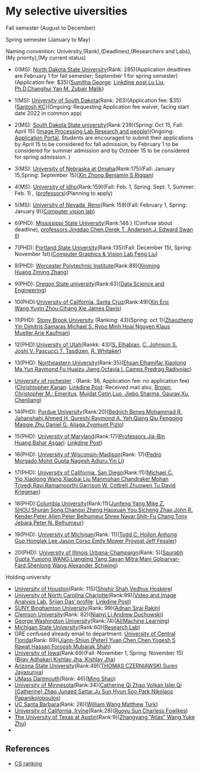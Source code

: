 # My selective uiversities

Fall semester (August to December)

Spring semester (January to May)

Naming convention: University,(Rank),(Deadlines),(Researchers and Labs),(My priority),(My current status)

* 0(MS): [North Dakota State University](https://www.ndsu.edu/)(Rank: 285)(Application deadlines are February 1 for fall semester; September 1 for spring semester)(Application fee: $35)([Sumitha George](): [Linkdine post](https://www.linkedin.com/posts/sumitha-george-1a23029_sumitha-george-activity-6982795353355939840--0K5?utm_source=share&utm_medium=member_desktop),[Lu Liu, Ph.D](https://scholar.google.com/citations?user=NKvDikIAAAAJ&hl=en),[Changhui Yan](https://scholar.google.com/citations?user=cp0_zSYAAAAJ&hl=en),[M. Zubair Malik]())
* 1(MS): [University of South Dakota](https://www.usd.edu/)(Rank: 263)(Application fee: $35)([Santosh KC](http://kc-santosh.org/))(Ongoing: Requesting Application fee waiver, facing start date 2022 in common app)
* 2(MS): [South Dakota State university]()(Rank:239)(Spring: Oct 15, Fall: April 15) ([Image Processing Lab Research and people](https://www.sdstate.edu/electrical-engineering-and-computer-science/image-processing-lab/directory))(Ongoing: [Application Portal](https://engineeringcas2022.liaisoncas.com/applicant-ux/#/login), Students are encouraged to submit their applications by April 15 to be considered for fall admission, by February 1 to be considered for summer admission and by October 15 to be considered for spring admission. )
* 3(MS): [University of Nebraska at Omaha]()(Rank:175)(Fall: January 15,Spring: September 15)([Xin Zhong](https://sites.google.com/unomaha.edu/xinz/),[Benjamin S Riggan](https://sites.google.com/site/benjaminriggan/))

* 4(MS): [University of idho]()(Rank:159)(Fall: Feb. 1, Spring: Sept. 1, Summer: Feb. 1) , ([professors](https://www.uidaho.edu/engr/departments/cs/our-people/faculty))(Planning to apply)
* 5(MS): [University of Nevada, Reno]()(Rank 159)(Fall: February 1, Spring: January 9)([Computer vision lab](https://www.unr.edu/cse/research/intelligent-systems))

* 6(PHD): [Mississippi State University]()(Rank:146 ) (Confuse about deadline), [professors](https://www.cse.msstate.edu/people/faculty/),[Jingdao Chen](https://jingdao.github.io/),[Derek T. Anderson](http://derektanderson.com/index.html),[J. Edward Swan II](https://web.cse.msstate.edu/~swan/))
* 7(PHD): [Portland State University]()(Rank:135)(Fall: December 15t, Spring: November 1st)([Computer Graphics & Vision Lab](https://www.pdx.edu/computer-science/research-areas),[Feng Liu](http://web.cecs.pdx.edu/~fliu/))
* 8(PHD): [Worcester Polytechnic Institute]()(Rank:89)([Xinming Huang](https://users.wpi.edu/~xhuang/),[Ziming Zhang](https://zhang-vislab.github.io/))
* 9(PHD): [Oregon State university]()(Rank:63)([Data Science and Engineering](https://eecs.oregonstate.edu/data-science-and-engineering))
* 10(PHD):[University of California, Santa Cruz]()(Rank:49)([Xin Eric Wang](https://eric-xw.github.io/),[Yuyin Zhou](https://yuyinzhou.github.io/),[Cihang Xie](https://cihangxie.github.io/),[James Davis](https://users.soe.ucsc.edu/~davis/))
* 11(PHD): [Stony Brook University]() (Ranking: 43)(Spring: oct 1)([Zhaozheng Yin](https://www3.cs.stonybrook.edu/~zyin/index.htm),[Dimitris Samaras](https://www3.cs.stonybrook.edu/~samaras/),[Michael S. Ryoo](http://michaelryoo.com/),[Minh Hoai Nguyen](https://www3.cs.stonybrook.edu/~minhhoai/index.html),[Klaus Mueller](https://www3.cs.stonybrook.edu/~mueller/),[Arie Kaufman](https://www3.cs.stonybrook.edu/~ari/))
* 12(PHD):[University of Utah]()(Rankk: 43)([S. Elhabian](https://www.sci.utah.edu/people/shireen.html), [C. Johnson](http://www.cs.utah.edu/~crj/),[S. Joshi](https://www.sci.utah.edu/people/sjoshi.html),[V. Pascucci](http://www.pascucci.org/),[T. Tasdizen](http://www.sci.utah.edu/~tolga/index.html), [R. Whitaker](http://www.cs.utah.edu/~whitaker/))
* 13(PHD): [Northeastern University]()(Rank:35)([Ehsan Elhamifar](https://khoury.northeastern.edu/home/eelhami/index.html),[Xiaolong Ma](https://xiaolongma2016.com/),[Yun Raymond Fu](http://www1.ece.neu.edu/~yunfu/),[Huaizu Jiang](http://jianghz.me/),[Octavia I. Camps](http://robustsystems.coe.neu.edu/),[Predrag Radivojac](https://www.ccs.neu.edu/home/radivojac/))
* [University of rochester]() : (Rank: 36, Application fee: no application fee)([Chrishtopher Kanan](https://chriskanan.com/): [Linkdine Post](https://www.linkedin.com/posts/chriskanan_phd-ai-deeplearning-activity-6981628788547670016-eiNd?utm_source=share&utm_medium=member_desktop): Received mail also, [Brown, Christopher M.: Emeritus](https://www.cs.rochester.edu/u/brown/), [Mujdat Cetin](https://scholar.google.com/citations?user=nq7tuDkAAAAJ&hl=en),[Luo, Jiebo](https://www.cs.rochester.edu/u/jluo/),[Sharma, Gaurav](https://hajim.rochester.edu/ece/sites/gsharma/),[Xu, Chenliang](https://www.cs.rochester.edu/~cxu22/prospective.html))
* 14(PHD): [Purdue University]()(Rank:20)([Bedrich Benes](https://www.cs.purdue.edu/homes/bbenes/),[Mohammad R. Jahanshahi](https://web.ics.purdue.edu/~jahansha/index.html),[Ahmed H. Qureshi](https://qureshiahmed.github.io/),[Raymond A. Yeh](https://www.raymond-yeh.com/),[Qiang Qiu](https://web.ics.purdue.edu/~qqiu/#qlab),[Fengqing Maggie Zhu](https://engineering.purdue.edu/~zhu0/),[Daniel G. Aliaga](https://www.cs.purdue.edu/homes/aliaga/#students),[Zygmunt Pizlo](http://www1.psych.purdue.edu/~zpizlo/))
* 15(PHD): [University of Maryland]()(Rank:17)([Professors](https://www.cs.umd.edu/people/faculty),[Jia-Bin Huang](https://jbhuang0604.github.io/),[Bahar Asgari](http://casl.cs.umd.edu/index.html): [Linkdine Post](https://www.linkedin.com/posts/bahar-asgari_phdposition-computerarchitecture-research-activity-6985264697625190400-yuOr?utm_source=share&utm_medium=member_desktop))
* 16(PHD): [University of Wisconsin-Madison]()(Rank: 17)([Pedro Morgado](https://pedro-morgado.github.io/),[Mohit Gupta](https://wisionlab.com/people/mohit-gupta/),[Nagesh Adluru](http://brainimaging.waisman.wisc.edu/~adluru/),[Yin Li](https://www.biostat.wisc.edu/~yli/))
* 17(PHD): [University of California, San Diego]()(Rank:11)([Michael C. Yip](https://yip.eng.ucsd.edu/),[Xiaolong Wang](https://xiaolonw.github.io/),[Xiaobai Liu](https://cv.sdsu.edu/),[Manmohan Chandraker](https://cseweb.ucsd.edu//~mkchandraker/index.html),[Mohan Trivedi](https://jacobsschool.ucsd.edu/faculty/profile?id=68),[Ravi Ramamoorthi](https://cseweb.ucsd.edu/~ravir/),[Garrison W. Cottrell](https://cseweb.ucsd.edu//~gary/),[Zhuowen Tu](https://pages.ucsd.edu/~ztu/),[David Kriegman](https://cseweb.ucsd.edu//~kriegman/))
* 18(PHD):[Columbia University]()(Rank:11)([Junfeng Yang](http://www.cs.columbia.edu/~junfeng/),[Mike Z. SHOU](https://sites.google.com/view/showlab/join-us),[Shuran Song](https://www.cs.columbia.edu/~shurans/),[Changxi Zheng](http://www.cs.columbia.edu/~cxz/index.htm),[Haoxuan You](https://www.ee.columbia.edu/ln/dvmm/newPeople.htm#visitingStudent),[Sicheng Zhao](https://sites.google.com/site/schzhao/),[John R. Kender](http://www.cs.columbia.edu/~jrk/),[Peter Allen](http://www.cs.columbia.edu/~allen/),[Peter Belhumeur](https://www.peterbelhumeur.com/),[Shree Nayar](http://www.cs.columbia.edu/~nayar/),[Shih-Fu Chang](https://www.ee.columbia.edu/~sfchang/),[Tony Jebara](http://www.cs.columbia.edu/~jebara/),[Peter N. Belhumeur](https://www.peterbelhumeur.com/))
* 19(PHD): [University of Michigan]()(Rank: 11)([Todd C. Hollon](https://hollon.lab.medicine.umich.edu/join-us),[Anhong Guo](https://guoanhong.com/),[Honglak Lee](https://web.eecs.umich.edu/~honglak/hl_prospective_students.html),[Jason Corso](https://web.eecs.umich.edu/~jjcorso/),[Emily Mower Provost](https://emp.engin.umich.edu/),[Jeff Fessler](https://web.eecs.umich.edu/~fessler/))
* 20(PHD): [University of Illinois Urbana-Champaign]()(Rank: 5)([Saurabh Gupta](http://saurabhg.web.illinois.edu/),[Yuxiong WANG](https://yxw.web.illinois.edu/),[Liangjing Yang](https://person.zju.edu.cn/en/ylj#718894),[Sayan Mitra](http://mitras.ece.illinois.edu/students.html),[Mani Golparvar-Fard](https://raamac.cee.illinois.edu/interested-in-joining-us),[Shenlong Wang](http://shenlong.web.illinois.edu/),[Alexander Schwing](https://alexander-schwing.de/#people))

Holding university

* [University of Houston]()(Rank: 115)([Shishir Shah](http://www2.cs.uh.edu/~shah/),[Vedhus Hoskere](https://sail.cive.uh.edu/positions/))
* [University of North Carolina Charlotte]()(Rank:99)([Video and Image Analysis Lab](https://vialab.charlotte.edu/), [Srijan Das’ profile](https://srijandas07.github.io/): [Linkdine Post](https://www.linkedin.com/feed/update/urn:li:activity:6987086790360788993?updateEntityUrn=urn%3Ali%3Afs_feedUpdate%3A%28V2%2Curn%3Ali%3Aactivity%3A6987086790360788993%29))
* [SUNY Binghamton University]()(Rank: 99)([Adnan Siraj Rakin](https://www.adnansirajrakin.com/prospective-students.html))
* [Clemson University]()(Rank: 82)([Nianyi Li](https://nianyil.people.clemson.edu/),[Andrew Duchowski](http://andrewd.ces.clemson.edu/))
* [George Washington University]()(Rank:74)([AI/Machine Learning](https://www.cs.seas.gwu.edu/aimachine-learning))
* [Michigan State University]()(Rank:60)([Research Lab](https://www.cse.msu.edu/Research/labs.php))
* GRE confused already email to department: [University of Central Florida]()(Rank: 69)([Jiann-Shiun (Peter) Yuan](https://sites.google.com/site/yuanjs168/prospective-students),[Chen Chen](https://www.crcv.ucf.edu/chenchen/),[Yogesh S Rawat](https://www.crcv.ucf.edu/person/rawat/#_news),[Hassan Foroosh](http://www.cs.ucf.edu/~foroosh/),[Mubarak Shah](https://www.crcv.ucf.edu/person/mubarak-shah/))
* [University of Iowa]()(Rank:69)(Fall: November 1, Spring: November 15)([Bijay Adhakari](https://homepage.divms.uiowa.edu/~badhikari/),[Kishlay Jha
](https://engineering.uiowa.edu/people/kishlay-jha),[Kishlay Jha](https://www.linkedin.com/feed/update/urn:li:activity:6978106029897134080/))
* [Arizona State University]()(Rank:49)([THOMAS CZERNIAWSKI](https://thomasczerniawski.com/),[Suren Jayasuriya](https://web.asu.edu/imaging-lyceum))
* [UMass Dartmouth]()(Rank: 46)([Ming Shao](http://www.cis.umassd.edu/~mshao/))
* [University of Minnesota]()(Rank:34)([Catherine Qi Zhao](https://www-users.cse.umn.edu/~qzhao/index.html),[Volkan Isler](https://www-users.cse.umn.edu/~isler/),[Qi (Catherine) Zhao](https://www-users.cse.umn.edu/~qzhao/jobs.html),[Junaed Sattar](https://junaedsattar.cs.umn.edu/),[Ju Sun](https://sunju.org/),[Hyun Soo Park](https://www-users.cse.umn.edu/~hspark/),[Nikolaos Papanikolopoulos](https://www-users.cse.umn.edu/~papan001/))
* [UC Santa Barbara]()(Rank: 28)([William Wang](https://sites.cs.ucsb.edu/~william/),[Matthew Turk](http://ilab.cs.ucsb.edu/info))
* [University of California, Irvine]()(Rank:28)([Ruoyu Sun](https://ruoyus.github.io/),[Charless Fowlkes](https://scholar.google.com/citations?hl=en&user=yLQF4mkAAAAJ))
* [The University of Texas at Austin]()(Rank:9)([Zhangyang “Atlas” Wang](https://vita-group.github.io/group.html),[Yuke Zhu](https://www.cs.utexas.edu/~yukez/))
* 
## References
* [CS ranking](https://csrankings.org/#/index?vision&us)

